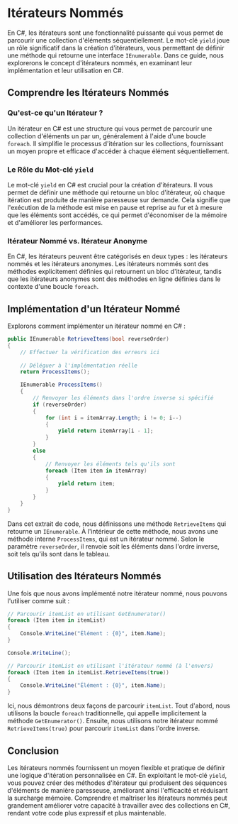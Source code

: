 # Itérateurs Nommés

En C#, les itérateurs sont une fonctionnalité puissante qui vous permet de parcourir une collection d'éléments séquentiellement. Le mot-clé `yield` joue un rôle significatif dans la création d'itérateurs, vous permettant de définir une méthode qui retourne une interface `IEnumerable`. Dans ce guide, nous explorerons le concept d'itérateurs nommés, en examinant leur implémentation et leur utilisation en C#.

## Comprendre les Itérateurs Nommés

### Qu'est-ce qu'un Itérateur ?

Un itérateur en C# est une structure qui vous permet de parcourir une collection d'éléments un par un, généralement à l'aide d'une boucle `foreach`. Il simplifie le processus d'itération sur les collections, fournissant un moyen propre et efficace d'accéder à chaque élément séquentiellement.

### Le Rôle du Mot-clé `yield`

Le mot-clé `yield` en C# est crucial pour la création d'itérateurs. Il vous permet de définir une méthode qui retourne un bloc d'itérateur, où chaque itération est produite de manière paresseuse sur demande. Cela signifie que l'exécution de la méthode est mise en pause et reprise au fur et à mesure que les éléments sont accédés, ce qui permet d'économiser de la mémoire et d'améliorer les performances.

### Itérateur Nommé vs. Itérateur Anonyme

En C#, les itérateurs peuvent être catégorisés en deux types : les itérateurs nommés et les itérateurs anonymes. Les itérateurs nommés sont des méthodes explicitement définies qui retournent un bloc d'itérateur, tandis que les itérateurs anonymes sont des méthodes en ligne définies dans le contexte d'une boucle `foreach`.

## Implémentation d'un Itérateur Nommé

Explorons comment implémenter un itérateur nommé en C# :

```csharp
public IEnumerable RetrieveItems(bool reverseOrder)
{
    // Effectuer la vérification des erreurs ici
    
    // Déléguer à l'implémentation réelle
    return ProcessItems();

    IEnumerable ProcessItems()
    {
        // Renvoyer les éléments dans l'ordre inverse si spécifié
        if (reverseOrder)
        {
            for (int i = itemArray.Length; i != 0; i--)
            {
                yield return itemArray[i - 1];
            }
        }
        else
        {
            // Renvoyer les éléments tels qu'ils sont
            foreach (Item item in itemArray)
            {
                yield return item;
            }
        }
    }
}
```

Dans cet extrait de code, nous définissons une méthode `RetrieveItems` qui retourne un `IEnumerable`. À l'intérieur de cette méthode, nous avons une méthode interne `ProcessItems`, qui est un itérateur nommé. Selon le paramètre `reverseOrder`, il renvoie soit les éléments dans l'ordre inverse, soit tels qu'ils sont dans le tableau.

## Utilisation des Itérateurs Nommés

Une fois que nous avons implémenté notre itérateur nommé, nous pouvons l'utiliser comme suit :

```csharp
// Parcourir itemList en utilisant GetEnumerator()
foreach (Item item in itemList)
{
    Console.WriteLine("Élément : {0}", item.Name);
}

Console.WriteLine();

// Parcourir itemList en utilisant l'itérateur nommé (à l'envers)
foreach (Item item in itemList.RetrieveItems(true))
{
    Console.WriteLine("Élément : {0}", item.Name);
}
```

Ici, nous démontrons deux façons de parcourir `itemList`. Tout d'abord, nous utilisons la boucle `foreach` traditionnelle, qui appelle implicitement la méthode `GetEnumerator()`. Ensuite, nous utilisons notre itérateur nommé `RetrieveItems(true)` pour parcourir `itemList` dans l'ordre inverse.

## Conclusion

Les itérateurs nommés fournissent un moyen flexible et pratique de définir une logique d'itération personnalisée en C#. En exploitant le mot-clé `yield`, vous pouvez créer des méthodes d'itérateur qui produisent des séquences d'éléments de manière paresseuse, améliorant ainsi l'efficacité et réduisant la surcharge mémoire. Comprendre et maîtriser les itérateurs nommés peut grandement améliorer votre capacité à travailler avec des collections en C#, rendant votre code plus expressif et plus maintenable.